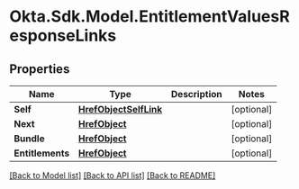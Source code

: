 # Okta.Sdk.Model.EntitlementValuesResponseLinks

## Properties

Name | Type | Description | Notes
------------ | ------------- | ------------- | -------------
**Self** | [**HrefObjectSelfLink**](HrefObjectSelfLink.md) |  | [optional] 
**Next** | [**HrefObject**](HrefObject.md) |  | [optional] 
**Bundle** | [**HrefObject**](HrefObject.md) |  | [optional] 
**Entitlements** | [**HrefObject**](HrefObject.md) |  | [optional] 

[[Back to Model list]](../README.md#documentation-for-models) [[Back to API list]](../README.md#documentation-for-api-endpoints) [[Back to README]](../README.md)

